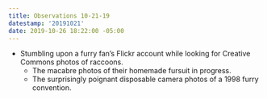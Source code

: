 ```yaml
---
title: Observations 10-21-19
datestamp: '20191021'
date: 2019-10-26 18:22:00 -05:00
---
```


- Stumbling upon a furry fan’s Flickr account while looking for Creative Commons photos of raccoons.
	- The macabre photos of their homemade fursuit in progress.
	- The surprisingly poignant disposable camera photos of a 1998 furry convention.
